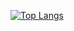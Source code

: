 [![Top Langs](https://github-readme-stats.vercel.app/api/top-langs/?username=nerd00f&layout=compact&locale=pt-br&langs_count=10)](https://github.com/anuraghazra/github-readme-stats)
